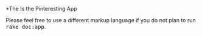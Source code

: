 *The Is the Pinteresting App


Please feel free to use a different markup language if you do not plan to run
<tt>rake doc:app</tt>.
